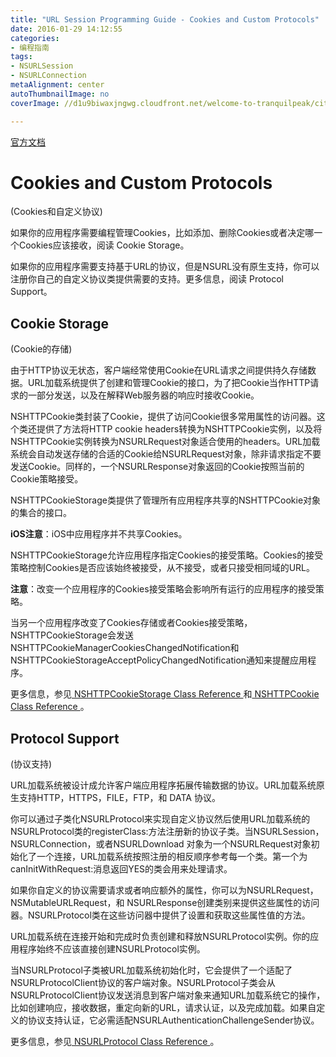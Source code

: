 ```yaml
---
title: "URL Session Programming Guide - Cookies and Custom Protocols"
date: 2016-01-29 14:12:55
categories: 
- 编程指南
tags: 
- NSURLSession
- NSURLConnection
metaAlignment: center
autoThumbnailImage: no
coverImage: //d1u9biwaxjngwg.cloudfront.net/welcome-to-tranquilpeak/city.jpg

---
```


[官方文档](https://developer.apple.com/library/prerelease/tvos/documentation/Cocoa/Conceptual/URLLoadingSystem/CookiesandCustomProtocols/CookiesandCustomProtocols.html#//apple_ref/doc/uid/10000165i-CH10-SW3)
<!--more-->

# Cookies and Custom Protocols
(Cookies和自定义协议)

如果你的应用程序需要编程管理Cookies，比如添加、删除Cookies或者决定哪一个Cookies应该接收，阅读 Cookie Storage。

如果你的应用程序需要支持基于URL的协议，但是NSURL没有原生支持，你可以注册你自己的自定义协议类提供需要的支持。更多信息，阅读 Protocol Support。

## Cookie Storage
(Cookie的存储)

由于HTTP协议无状态，客户端经常使用Cookie在URL请求之间提供持久存储数据。URL加载系统提供了创建和管理Cookie的接口，为了把Cookie当作HTTP请求的一部分发送，以及在解释Web服务器的响应时接收Cookie。

NSHTTPCookie类封装了Cookie，提供了访问Cookie很多常用属性的访问器。这个类还提供了方法将HTTP cookie headers转换为NSHTTPCookie实例，以及将NSHTTPCookie实例转换为NSURLRequest对象适合使用的headers。URL加载系统会自动发送存储的合适的Cookie给NSURLRequest对象，除非请求指定不要发送Cookie。同样的，一个NSURLResponse对象返回的Cookie按照当前的Cookie策略接受。

NSHTTPCookieStorage类提供了管理所有应用程序共享的NSHTTPCookie对象的集合的接口。

**iOS注意**：iOS中应用程序并不共享Cookies。

NSHTTPCookieStorage允许应用程序指定Cookies的接受策略。Cookies的接受策略控制Cookies是否应该始终被接受，从不接受，或者只接受相同域的URL。

**注意**：改变一个应用程序的Cookies接受策略会影响所有运行的应用程序的接受策略。

当另一个应用程序改变了Cookies存储或者Cookies接受策略，NSHTTPCookieStorage会发送NSHTTPCookieManagerCookiesChangedNotification和NSHTTPCookieStorageAcceptPolicyChangedNotification通知来提醒应用程序。

更多信息，参见[ NSHTTPCookieStorage Class Reference ](https://developer.apple.com/library/prerelease/tvos/documentation/Cocoa/Reference/Foundation/Classes/NSHTTPCookieStorage_Class/index.html#//apple_ref/doc/uid/TP40003665)和[ NSHTTPCookie Class Reference ](https://developer.apple.com/library/prerelease/tvos/documentation/Cocoa/Reference/Foundation/Classes/NSHTTPCookie_Class/index.html#//apple_ref/doc/uid/TP40003664)。

## Protocol Support
(协议支持)

URL加载系统被设计成允许客户端应用程序拓展传输数据的协议。URL加载系统原生支持HTTP，HTTPS，FILE，FTP，和 DATA 协议。

你可以通过子类化NSURLProtocol来实现自定义协议然后使用URL加载系统的NSURLProtocol类的registerClass:方法注册新的协议子类。当NSURLSession，NSURLConnection，或者NSURLDownload 对象为一个NSURLRequest对象初始化了一个连接，URL加载系统按照注册的相反顺序参考每一个类。第一个为canInitWithRequest:消息返回YES的类会用来处理请求。

如果你自定义的协议需要请求或者响应额外的属性，你可以为NSURLRequest，NSMutableURLRequest，和 NSURLResponse创建类别来提供这些属性的访问器。NSURLProtocol类在这些访问器中提供了设置和获取这些属性值的方法。

URL加载系统在连接开始和完成时负责创建和释放NSURLProtocol实例。你的应用程序始终不应该直接创建NSURLProtocol实例。

当NSURLProtocol子类被URL加载系统初始化时，它会提供了一个适配了NSURLProtocolClient协议的客户端对象。NSURLProtocol子类会从NSURLProtocolClient协议发送消息到客户端对象来通知URL加载系统它的操作，比如创建响应，接收数据，重定向新的URL，请求认证，以及完成加载。如果自定义的协议支持认证，它必需适配NSURLAuthenticationChallengeSender协议。

更多信息，参见[ NSURLProtocol Class Reference ](https://developer.apple.com/library/prerelease/tvos/documentation/Cocoa/Reference/Foundation/Classes/NSURLProtocol_Class/index.html#//apple_ref/doc/uid/TP40003761)。
